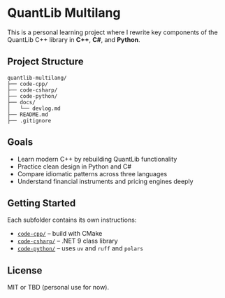 # QuantLib Multilang

This is a personal learning project where I rewrite key components of the QuantLib C++ library in **C++**, **C#**, and **Python**.

## Project Structure

```text
quantlib-multilang/
├── code-cpp/
├── code-csharp/
├── code-python/
├── docs/
│   └── devlog.md
├── README.md
├── .gitignore
```

## Goals

- Learn modern C++ by rebuilding QuantLib functionality
- Practice clean design in Python and C#
- Compare idiomatic patterns across three languages
- Understand financial instruments and pricing engines deeply

## Getting Started

Each subfolder contains its own instructions:
- [`code-cpp/`](code-cpp/) – build with CMake
- [`code-csharp/`](code-csharp/) – .NET 9 class library
- [`code-python/`](code-python/) – uses `uv` and `ruff` and `polars`

## License

MIT or TBD (personal use for now).
